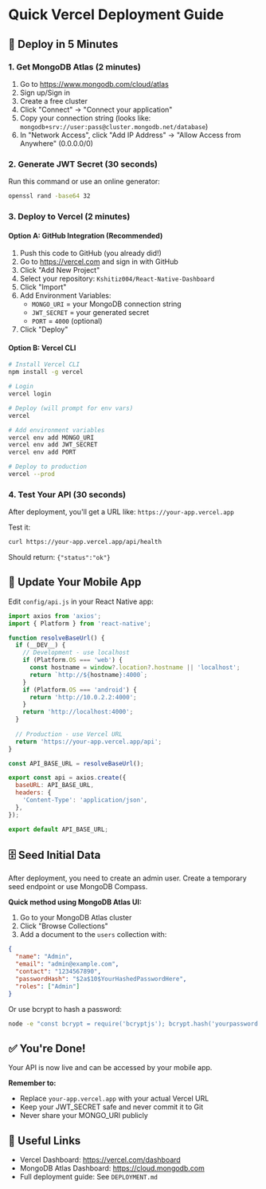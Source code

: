 # Quick Vercel Deployment Guide

## 🚀 Deploy in 5 Minutes

### 1. Get MongoDB Atlas (2 minutes)

1. Go to https://www.mongodb.com/cloud/atlas
2. Sign up/Sign in
3. Create a free cluster
4. Click "Connect" → "Connect your application"
5. Copy your connection string (looks like: `mongodb+srv://user:pass@cluster.mongodb.net/database`)
6. In "Network Access", click "Add IP Address" → "Allow Access from Anywhere" (0.0.0.0/0)

### 2. Generate JWT Secret (30 seconds)

Run this command or use an online generator:
```bash
openssl rand -base64 32
```

### 3. Deploy to Vercel (2 minutes)

#### Option A: GitHub Integration (Recommended)

1. Push this code to GitHub (you already did!)
2. Go to https://vercel.com and sign in with GitHub
3. Click "Add New Project"
4. Select your repository: `Kshitiz004/React-Native-Dashboard`
5. Click "Import"
6. Add Environment Variables:
   - `MONGO_URI` = your MongoDB connection string
   - `JWT_SECRET` = your generated secret
   - `PORT` = `4000` (optional)
7. Click "Deploy"

#### Option B: Vercel CLI

```bash
# Install Vercel CLI
npm install -g vercel

# Login
vercel login

# Deploy (will prompt for env vars)
vercel

# Add environment variables
vercel env add MONGO_URI
vercel env add JWT_SECRET
vercel env add PORT

# Deploy to production
vercel --prod
```

### 4. Test Your API (30 seconds)

After deployment, you'll get a URL like: `https://your-app.vercel.app`

Test it:
```bash
curl https://your-app.vercel.app/api/health
```

Should return: `{"status":"ok"}`

## 📱 Update Your Mobile App

Edit `config/api.js` in your React Native app:

```javascript
import axios from 'axios';
import { Platform } from 'react-native';

function resolveBaseUrl() {
  if (__DEV__) {
    // Development - use localhost
    if (Platform.OS === 'web') {
      const hostname = window?.location?.hostname || 'localhost';
      return `http://${hostname}:4000`;
    }
    if (Platform.OS === 'android') {
      return 'http://10.0.2.2:4000';
    }
    return 'http://localhost:4000';
  }
  
  // Production - use Vercel URL
  return 'https://your-app.vercel.app/api';
}

const API_BASE_URL = resolveBaseUrl();

export const api = axios.create({
  baseURL: API_BASE_URL,
  headers: {
    'Content-Type': 'application/json',
  },
});

export default API_BASE_URL;
```

## 🗄️ Seed Initial Data

After deployment, you need to create an admin user. Create a temporary seed endpoint or use MongoDB Compass.

**Quick method using MongoDB Atlas UI:**
1. Go to your MongoDB Atlas cluster
2. Click "Browse Collections"
3. Add a document to the `users` collection with:
```json
{
  "name": "Admin",
  "email": "admin@example.com",
  "contact": "1234567890",
  "passwordHash": "$2a$10$YourHashedPasswordHere",
  "roles": ["Admin"]
}
```

Or use bcrypt to hash a password:
```bash
node -e "const bcrypt = require('bcryptjs'); bcrypt.hash('yourpassword', 10).then(console.log)"
```

## ✅ You're Done!

Your API is now live and can be accessed by your mobile app.

**Remember to:**
- Replace `your-app.vercel.app` with your actual Vercel URL
- Keep your JWT_SECRET safe and never commit it to Git
- Never share your MONGO_URI publicly

## 🔗 Useful Links

- Vercel Dashboard: https://vercel.com/dashboard
- MongoDB Atlas Dashboard: https://cloud.mongodb.com
- Full deployment guide: See `DEPLOYMENT.md`

